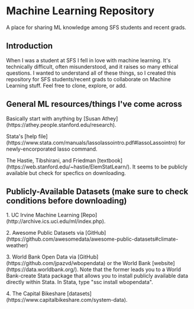 # Machine Learning Repository
A place for sharing ML knowledge among SFS students and recent grads.

## Introduction
When I was a student at SFS I fell in love with machine learning.  It's technically difficult, often misunderstood, and it raises so many ethical questions. I wanted to understand all of these things, so I created this repository for SFS students/recent grads to collaborate on Machine Learning stuff. Feel free to clone, explore, or add.

## General ML resources/things I've come across
<p>Basically start with anything by [Susan Athey](https://athey.people.stanford.edu/research).
<p>Stata's [help file](https://www.stata.com/manuals/lassolassointro.pdf#lassoLassointro) for newly-encorporated lasso command.
<p>The Hastie, Tibshirani, and Friedman [textbook](https://web.stanford.edu/~hastie/ElemStatLearn/). It seems to be publicly available but check for specfics on downloading.

## Publicly-Available Datasets (make sure to check conditions before downloading)
<p>1. UC Irvine Machine Learning [Repo](http://archive.ics.uci.edu/ml/index.php).
<p>2. Awesome Public Datasets via [GitHub](https://github.com/awesomedata/awesome-public-datasets#climate-weather)
<p>3. World Bank Open Data via [GitHub](https://github.com/jpazvd/wbopendata) or the World Bank [website](https://data.worldbank.org/). Note that the former leads you to a World Bank-create Stata package that allows you to install publicly available data directly within Stata. In Stata, type "ssc install wbopendata".
<p>4. The Capital Bikeshare [datasets](https://www.capitalbikeshare.com/system-data).
